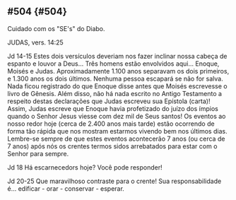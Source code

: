 ## #504 {#504}

Cuidado com os &quot;SE&#039;s&quot; do Diabo.

JUDAS, vers. 14:25

Jd 14-15 Estes dois versículos deveriam nos fazer inclinar nossa cabeça de espanto e louvor a Deus... Três homens estão envolvidos aqui... Enoque, Moisés e Judas. Aproximadamente 1.100 anos separavam os dois primeiros, e 1.300 anos os dois últimos. Nenhuma pessoa escapará se não for salva. Nada ficou registrado do que Enoque disse antes que Moisés escrevesse o livro de Gênesis. Além disso, não há nada escrito no Antigo Testamento a respeito destas declarações que Judas escreveu sua Epístola (carta)! Assim, Judas escreve que Enoque havia profetizado do juízo dos ímpios quando o Senhor Jesus viesse com dez mil de Seus santos! Os eventos ao nosso redor hoje (cerca de 2.400 anos mais tarde) estão ocorrendo de forma tão rápida que nos mostram estarmos vivendo bem nos últimos dias. Lembre-se sempre de que estes eventos acontecerão 7 anos (ou cerca de 7 anos) após nós os crentes termos sidos arrebatados para estar com o Senhor para sempre.

Jd 18 Há escarnecedors hoje? Você pode responder!

Jd 20-25 Que maravilhoso contraste para o crente! Sua responsabilidade é... edificar - orar - conservar - esperar.